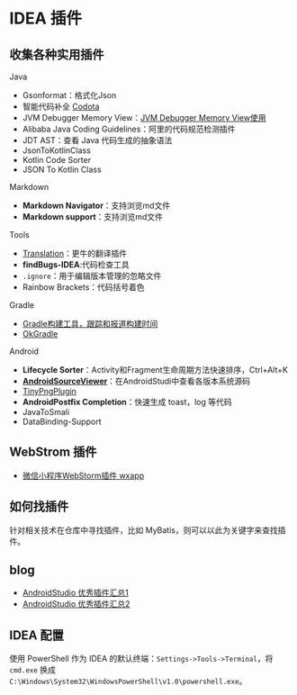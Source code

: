 # IDEA 插件

## 收集各种实用插件

Java

- Gsonformat：格式化Json
- 智能代码补全 [Codota](https://www.codota.com/)
- JVM Debugger Memory View：[JVM Debugger Memory View使用](https://zhuanlan.zhihu.com/p/25110433?utm_source=qq&utm_medium=social)
- Alibaba Java Coding Guidelines：阿里的代码规范检测插件
- JDT AST：查看 Java 代码生成的抽象语法
- JsonToKotlinClass
- Kotlin Code Sorter
- JSON To Kotlin Class

Markdown

- **Markdown Navigator**：支持浏览md文件
- **Markdown support**：支持浏览md文件

Tools

- [Translation](https://github.com/YiiGuxing/TranslationPlugin)：更牛的翻译插件
- **findBugs-IDEA**:代码检查工具
- `.ignore`：用于编辑版本管理的忽略文件
- Rainbow Brackets：代码括号着色

Gradle

- [Gradle构建工具，跟踪和报道构建时间](https://github.com/passy/build-time-tracker-plugin)
- [OkGradle](https://plugins.jetbrains.com/plugin/10102-ok-gradle-)

Android

- **Lifecycle Sorter**：Activity和Fragment生命周期方法快速排序，Ctrl+Alt+K
- **[AndroidSourceViewer](https://github.com/pengwei1024/AndroidSourceViewer)**：在AndroidStudi中查看各版本系统源码
- [TinyPngPlugin](https://github.com/lsjwzh/TinyPngPlugin)
- **AndroidPostfix Completion**：快速生成 toast，log 等代码
- JavaToSmali
- DataBinding-Support

## WebStrom 插件

- [微信小程序WebStorm插件 wxapp](https://www.jianshu.com/p/a436b4f9e4ed)

## 如何找插件

针对相关技术在仓库中寻找插件，比如 MyBatis，则可以以此为关键字来查找插件。

## blog

- [AndroidStudio 优秀插件汇总1](https://github.com/dreamlivemeng/androidstudio-plugins)
- [AndroidStudio 优秀插件汇总2](https://ydmmocoo.github.io/2016/06/28/Android-Studio%E6%8F%92%E4%BB%B6%E6%95%B4%E7%90%86/)

## IDEA 配置

使用 PowerShell 作为 IDEA 的默认终端：`Settings->Tools->Terminal`，将 `cmd.exe` 换成 `C:\Windows\System32\WindowsPowerShell\v1.0\powershell.exe`。
